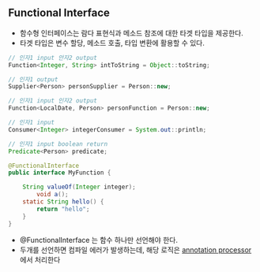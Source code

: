 

## Functional Interface

- 함수형 인터페이스는 람다 표현식과 메소드 참조에 대한 타겟 타입을 제공한다. 
- 타겟 타입은 변수 할당, 메소드 호출, 타입 변환에 활용할 수 있다. 





~~~java
// 인자1 input 안자2 output
Function<Integer, String> intToString = Object::toString;

// 인자1 output
Supplier<Person> personSupplier = Person::new;

// 인자1 input 인자2 output
Function<LocalDate, Person> personFunction = Person::new;

// 인자1 input
Consumer<Integer> integerConsumer = System.out::println;

// 인자1 input boolean return
Predicate<Person> predicate;
~~~



~~~java
@FunctionalInterface
public interface MyFunction {

    String valueOf(Integer integer);
		void a();
    static String hello() {
        return "hello";
    }
}
~~~

- @FunctionalInterface 는 함수 하나만 선언해야 한다.
- 두개를 선언하면 컴파일 에러가 발생하는데, 해당 로직은 [annotation processor](../../../../bytecode/annotation-processor.md) 에서 처리한다





